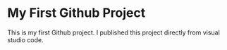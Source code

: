 # My First Github Project 
This is my first Github project. I published this project directly from visual studio code.
